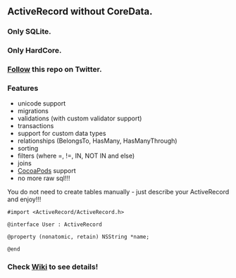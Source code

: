 ## ActiveRecord without CoreData.
### Only SQLite.
### Only HardCore.

### [Follow](https://twitter.com/#!/iactiverecord) this repo on Twitter.
    
### Features

- unicode support
- migrations
- validations (with custom validator support)
- transactions
- support for custom data types
- relationships (BelongsTo, HasMany, HasManyThrough)
- sorting
- filters (where =, !=, IN, NOT IN and else)
- joins
- [CocoaPods](http://cocoapods.org/) support
- no more raw sql!!!

You do not need to create tables manually - just describe your ActiveRecord and enjoy!!!

    #import <ActiveRecord/ActiveRecord.h>

    @interface User : ActiveRecord

    @property (nonatomic, retain) NSString *name;

    @end

### Check [Wiki](https://github.com/AlexDenisov/iActiveRecord/wiki) to see details!
